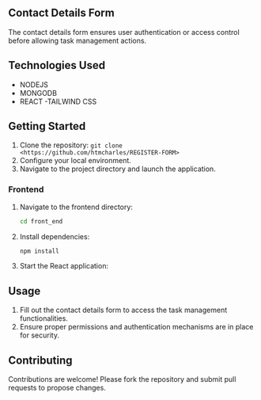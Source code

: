 
## Contact Details Form
 The contact details form ensures user authentication or access control before allowing task management actions.

## Technologies Used

- NODEJS
- MONGODB 
- REACT
-TAILWIND CSS

## Getting Started

1. Clone the repository: `git clone <https://github.com/htmcharles/REGISTER-FORM>`
2. Configure  your local environment.
3. Navigate to the project directory and launch the application.


### Frontend
1. Navigate to the frontend directory:
    ```bash
    cd front_end
    ```
2. Install dependencies:
    ```bash
    npm install 
    ```
3. Start the React application:

## Usage

1. Fill out the contact details form to access the task management functionalities.
3. Ensure proper permissions and authentication mechanisms are in place for security.

## Contributing

Contributions are welcome! Please fork the repository and submit pull requests to propose changes.


